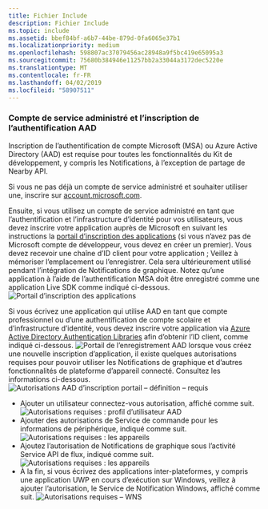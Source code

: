 ```yaml
---
title: Fichier Include
description: Fichier Include
ms.topic: include
ms.assetid: bbef84bf-a6b7-44be-879d-0fa6065e37b1
ms.localizationpriority: medium
ms.openlocfilehash: 598807ac37079456ac28948a9f5bc419e65095a3
ms.sourcegitcommit: 75680b384946e11257bb2a33044a3172dec5220e
ms.translationtype: MT
ms.contentlocale: fr-FR
ms.lasthandoff: 04/02/2019
ms.locfileid: "58907511"
---
```

### <a name="msa-and-aad-authentication-registration"></a>Compte de service administré et l’inscription de l’authentification AAD

Inscription de l’authentification de compte Microsoft (MSA) ou Azure Active Directory (AAD) est requise pour toutes les fonctionnalités du Kit de développement, y compris les Notifications, à l’exception de partage de Nearby API. 

Si vous ne pas déjà un compte de service administré et souhaiter utiliser une, inscrire sur [account.microsoft.com](https://account.microsoft.com/account).

Ensuite, si vous utilisez un compte de service administré en tant que l’authentification et l’infrastructure d’identité pour vos utilisateurs, vous devez inscrire votre application auprès de Microsoft en suivant les instructions la [portail d’inscription des applications](https://apps.dev.microsoft.com/) (si vous n’avez pas de Microsoft compte de développeur, vous devez en créer un premier). Vous devez recevoir une chaîne d’ID client pour votre application ; Veillez à mémoriser l’emplacement ou l’enregistrer. Cela sera ultérieurement utilisé pendant l’intégration de Notifications de graphique. Notez qu’une application à l’aide de l’authentification MSA doit être enregistré comme une application Live SDK comme indiqué ci-dessous.
![Portail d’inscription des applications](../../notifications/media/msa_app_registration/app_registration_portal.png)

Si vous écrivez une application qui utilise AAD en tant que compte professionnel ou d’une authentification de compte scolaire et d’infrastructure d’identité, vous devez inscrire votre application via [Azure Active Directory Authentication Libraries](https://docs.microsoft.com/azure/active-directory/develop/active-directory-authentication-libraries) afin d’obtenir l’ID client, comme indiqué ci-dessous. 
 ![Portail de l’enregistrement AAD](../../notifications/media/aad_registration_portal/aad_registration_portal.png) lorsque vous créez une nouvelle inscription d’application, il existe quelques autorisations requises pour pouvoir utiliser les Notifications de graphique et d’autres fonctionnalités de plateforme d’appareil connecté. Consultez les informations ci-dessous. 
![Autorisations AAD d’inscription portail – définition – requis](../../notifications/media/aad_registration_portal/aad_registration_portal_permissions.png)
* Ajouter un utilisateur connectez-vous autorisation, affiché comme suit.
![Autorisations requises : profil d’utilisateur AAD](../../notifications/media/aad_registration_portal/permissions_1_user.png)
* Ajouter des autorisations de Service de commande pour les informations de périphérique, indiqué comme suit.
![Autorisations requises : les appareils](../../notifications/media/aad_registration_portal/permissions_2_devices.png)
* Ajoutez l’autorisation de Notifications de graphique sous l’activité Service API de flux, indiqué comme suit.
![Autorisations requises : les appareils](../../notifications/media/aad_registration_portal/permissions_3_graph_notifications.png)
* À la fin, si vous écrivez des applications inter-plateformes, y compris une application UWP en cours d’exécution sur Windows, veillez à ajouter l’autorisation, le Service de Notification Windows, affiché comme suit. 
![Autorisations requises – WNS](../../notifications/media/aad_registration_portal/permissions_4_wns_push.png)
